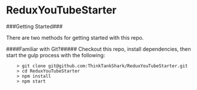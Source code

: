 # ReduxYouTubeStarter

###Getting Started###

There are two methods for getting started with this repo.

####Familiar with Git?#####
Checkout this repo, install dependencies, then start the gulp process with the following:

```
	> git clone git@github.com:ThinkTankShark/ReduxYouTubeStarter.git
	> cd ReduxYouTubeStarter
	> npm install
	> npm start
```
